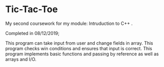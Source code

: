 # Tic-Tac-Toe
My second coursework for my module: Intruduction to C++ .

Completed in 08/12/2019;

This program can take input from user and change fields in array.
This program checks win conditions and ensures that input is correct.
This program implements basic functions and passing by reference as well as arrays and I/O.
